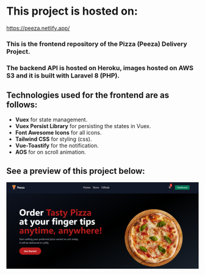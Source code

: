 # This project is hosted on:
https://peeza.netlify.app/

### This is the frontend repository of the Pizza (Peeza) Delivery Project.
### The backend API is hosted on Heroku, images hosted on AWS S3 and it is built with Laravel 8 (PHP).

## Technologies used for the frontend are as follows:

- **Vuex** for state management.
- **Vuex Persist Library** for persisting the states in Vuex.
- **Font Awesome Icons** for all icons.
- **Tailwind CSS** for styling (css).
- **Vue-Toastify** for the notification.
- **AOS** for on scroll animation.

## See a preview of this project below:
![preview](https://raw.githubusercontent.com/AdetolaAremu/pizzastorefrontend/master/src/assets/images/peeza.webp)
